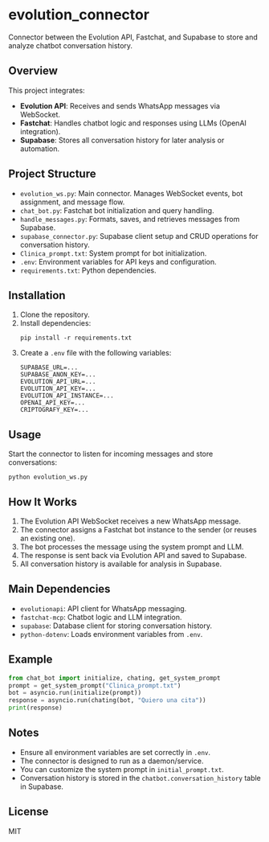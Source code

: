 

# evolution_connector

Connector between the Evolution API, Fastchat, and Supabase to store and analyze chatbot conversation history.

## Overview

This project integrates:
- **Evolution API**: Receives and sends WhatsApp messages via WebSocket.
- **Fastchat**: Handles chatbot logic and responses using LLMs (OpenAI integration).
- **Supabase**: Stores all conversation history for later analysis or automation.

## Project Structure

- `evolution_ws.py`: Main connector. Manages WebSocket events, bot assignment, and message flow.
- `chat_bot.py`: Fastchat bot initialization and query handling.
- `handle_messages.py`: Formats, saves, and retrieves messages from Supabase.
- `supabase_connector.py`: Supabase client setup and CRUD operations for conversation history.
- `Clinica_prompt.txt`: System prompt for bot initialization.
- `.env`: Environment variables for API keys and configuration.
- `requirements.txt`: Python dependencies.

## Installation

1. Clone the repository.
2. Install dependencies:
   ```fish
   pip install -r requirements.txt
   ```
3. Create a `.env` file with the following variables:
   ```
   SUPABASE_URL=...
   SUPABASE_ANON_KEY=...
   EVOLUTION_API_URL=...
   EVOLUTION_API_KEY=...
   EVOLUTION_API_INSTANCE=...
   OPENAI_API_KEY=...
   CRIPTOGRAFY_KEY=...
   ```

## Usage

Start the connector to listen for incoming messages and store conversations:
```fish
python evolution_ws.py
```

## How It Works

1. The Evolution API WebSocket receives a new WhatsApp message.
2. The connector assigns a Fastchat bot instance to the sender (or reuses an existing one).
3. The bot processes the message using the system prompt and LLM.
4. The response is sent back via Evolution API and saved to Supabase.
5. All conversation history is available for analysis in Supabase.

## Main Dependencies

- `evolutionapi`: API client for WhatsApp messaging.
- `fastchat-mcp`: Chatbot logic and LLM integration.
- `supabase`: Database client for storing conversation history.
- `python-dotenv`: Loads environment variables from `.env`.

## Example

```python
from chat_bot import initialize, chating, get_system_prompt
prompt = get_system_prompt("Clinica_prompt.txt")
bot = asyncio.run(initialize(prompt))
response = asyncio.run(chating(bot, "Quiero una cita"))
print(response)
```

## Notes

- Ensure all environment variables are set correctly in `.env`.
- The connector is designed to run as a daemon/service.
- You can customize the system prompt in `initial_prompt.txt`.
- Conversation history is stored in the `chatbot.conversation_history` table in Supabase.

## License

MIT
